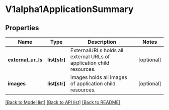 # V1alpha1ApplicationSummary

## Properties
Name | Type | Description | Notes
------------ | ------------- | ------------- | -------------
**external_ur_ls** | **list[str]** | ExternalURLs holds all external URLs of application child resources. | [optional] 
**images** | **list[str]** | Images holds all images of application child resources. | [optional] 

[[Back to Model list]](../README.md#documentation-for-models) [[Back to API list]](../README.md#documentation-for-api-endpoints) [[Back to README]](../README.md)



